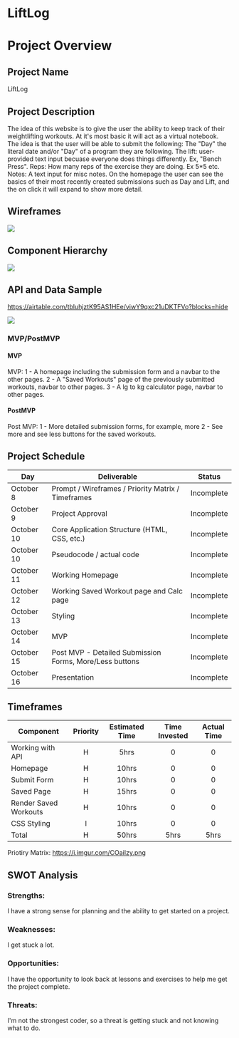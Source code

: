 # LiftLog

# Project Overview

## Project Name

LiftLog

## Project Description

The idea of this website is to give the user the ability to keep track of their weightlifting workouts. At it's most basic it will act as a virtual notebook. The idea is that the user will be able to submit the following:
The "Day" the literal date and/or "Day" of a program they are following.
The lift: user-provided text input becuase everyone does things differently. Ex, "Bench Press".
Reps: How many reps of the exercise they are doing. Ex 5\*5 etc.
Notes: A text input for misc notes.
On the homepage the user can see the basics of their most recently created submissions such as Day and Lift, and the on click it will expand to show more detail.

## Wireframes

![](https://imgur.com/a/yF7uOXF)

## Component Hierarchy

![](https://i.imgur.com/WHMkfnF.png)

## API and Data Sample

https://airtable.com/tbluhjztK95AS1HEe/viwY9qxc21uDKTFVo?blocks=hide

![](https://i.imgur.com/QVLFTyF.png)

### MVP/PostMVP

#### MVP

MVP:
1 - A homepage including the submission form and a navbar to the other pages.
2 - A "Saved Workouts" page of the previously submitted workouts, navbar to other pages.
3 - A lg to kg calculator page, navbar to other pages.

#### PostMVP

Post MVP:
1 - More detailed submission forms, for example, more
2 - See more and see less buttons for the saved workouts.

## Project Schedule

| Day        | Deliverable                                             | Status     |
| ---------- | ------------------------------------------------------- | ---------- |
| October 8  | Prompt / Wireframes / Priority Matrix / Timeframes      | Incomplete |
| October 9  | Project Approval                                        | Incomplete |
| October 10 | Core Application Structure (HTML, CSS, etc.)            | Incomplete |
| October 10 | Pseudocode / actual code                                | Incomplete |
| October 11 | Working Homepage                                        | Incomplete |
| October 12 | Working Saved Workout page and Calc page                | Incomplete |
| October 13 | Styling                                                 | Incomplete |
| October 14 | MVP                                                     | Incomplete |
| October 15 | Post MVP - Detailed Submission Forms, More/Less buttons | Incomplete |
| October 16 | Presentation                                            | Incomplete |

## Timeframes

| Component             | Priority | Estimated Time | Time Invested | Actual Time |
| --------------------- | :------: | :------------: | :-----------: | :---------: |
| Working with API      |    H     |      5hrs      |       0       |      0      |
| Homepage              |    H     |     10hrs      |       0       |      0      |
| Submit Form           |    H     |     10hrs      |       0       |      0      |
| Saved Page            |    H     |     15hrs      |       0       |      0      |
| Render Saved Workouts |    H     |     10hrs      |       0       |      0      |
| CSS Styling           |    l     |     10hrs      |       0       |      0      |
| Total                 |    H     |     50hrs      |     5hrs      |    5hrs     |

Priotiry Matrix:
https://i.imgur.com/COaiIzy.png

## SWOT Analysis

### Strengths:

I have a strong sense for planning and the ability to get started on a project.

### Weaknesses:

I get stuck a lot.

### Opportunities:

I have the opportunity to look back at lessons and exercises to help me get the project complete.

### Threats:

I'm not the strongest coder, so a threat is getting stuck and not knowing what to do.
